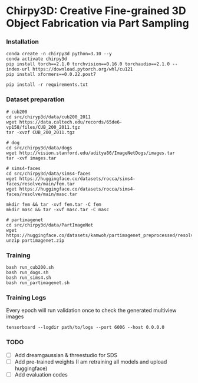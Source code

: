 # Chirpy3D: Creative Fine-grained 3D Object Fabrication via Part Sampling

### Installation

```
conda create -n chirpy3d python=3.10 --y
conda activate chirpy3d
pip install torch==2.1.0 torchvision==0.16.0 torchaudio==2.1.0 --index-url https://download.pytorch.org/whl/cu121
pip install xformers==0.0.22.post7

pip install -r requirements.txt
```

### Dataset preparation

```
# cub200
cd src/chiryp3d/data/cub200_2011
wget https://data.caltech.edu/records/65de6-vp158/files/CUB_200_2011.tgz
tar -xvzf CUB_200_2011.tgz

# dog
cd src/chirpy3d/data/dogs
wget http://vision.stanford.edu/aditya86/ImageNetDogs/images.tar
tar -xvf images.tar

# sims4-faces
cd src/chirpy3d/data/sims4-faces
wget https://huggingface.co/datasets/rocca/sims4-faces/resolve/main/fem.tar
wget https://huggingface.co/datasets/rocca/sims4-faces/resolve/main/masc.tar

mkdir fem && tar -xvf fem.tar -C fem
mkdir masc && tar -xvf masc.tar -C masc

# partimagenet
cd src/chirpy3d/data/PartImageNet
wget https://huggingface.co/datasets/kamwoh/partimagenet_preprocessed/resolve/main/partimagenet.zip
unzip partimagenet.zip
```

### Training

```
bash run_cub200.sh
bash run_dogs.sh
bash run_sims4.sh
bash run_partimagenet.sh
```

### Training Logs

Every epoch will run validation once to check the generated multiview images

```
tensorboard --logdir path/to/logs --port 6006 --host 0.0.0.0
```

### TODO

- [ ] Add dreamgaussian & threestudio for SDS
- [ ] Add pre-trained weights (I am retraining all models and upload huggingface)
- [ ] Add evaluation codes